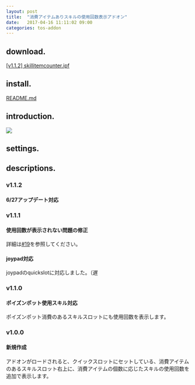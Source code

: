 ```yaml
---
layout: post
title:  "消費アイテムありスキルの使用回数表示アドオン"
date:   2017-04-16 11:11:02 09:00
categories: tos-addon
---
```


## download.

[[v1.1.2] skillitemcounter.ipf](https://github.com/weizlogy/tos/releases/download/skillitemcounter/skillitemcounter-v1.1.2.ipf)

## install.

[README.md](https://github.com/weizlogy/tos/blob/master/README.md)

## introduction.

[![](https://www.dropbox.com/s/7nkaxby6mf76qwr/skillitemcounter.png?dl=1)](https://www.dropbox.com/s/7nkaxby6mf76qwr/skillitemcounter.png?dl=0)

## settings.

## descriptions.

### v1.1.2

#### 6/27アップデート対応

### v1.1.1

#### 使用回数が表示されない問題の修正

詳細は[#19](https://github.com/weizlogy/tos/issues/19)を参照してください。

#### joypad対応

joypadのquickslotに対応しました。（遅

### v1.1.0

#### ポイズンポット使用スキル対応

ポイズンポット消費のあるスキルスロットにも使用回数を表示します。

### v1.0.0

#### 新規作成

アドオンがロードされると、クイックスロットにセットしている、消費アイテムのあるスキルスロット右上に、消費アイテムの個数に応じたスキルの使用回数を追加で表示します。
